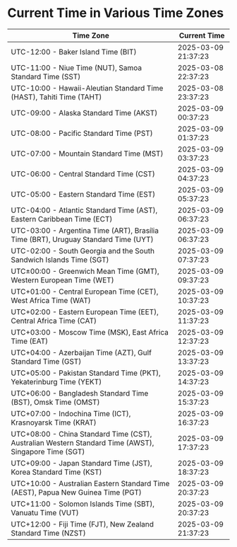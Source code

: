 # Current Time in Various Time Zones

| Time Zone | Current Time |
|-----------|--------------|
| UTC-12:00 - Baker Island Time (BIT) | 2025-03-09 21:37:23 |
| UTC-11:00 - Niue Time (NUT), Samoa Standard Time (SST) | 2025-03-08 22:37:23 |
| UTC-10:00 - Hawaii-Aleutian Standard Time (HAST), Tahiti Time (TAHT) | 2025-03-08 23:37:23 |
| UTC-09:00 - Alaska Standard Time (AKST) | 2025-03-09 00:37:23 |
| UTC-08:00 - Pacific Standard Time (PST) | 2025-03-09 01:37:23 |
| UTC-07:00 - Mountain Standard Time (MST) | 2025-03-09 03:37:23 |
| UTC-06:00 - Central Standard Time (CST) | 2025-03-09 04:37:23 |
| UTC-05:00 - Eastern Standard Time (EST) | 2025-03-09 05:37:23 |
| UTC-04:00 - Atlantic Standard Time (AST), Eastern Caribbean Time (ECT) | 2025-03-09 06:37:23 |
| UTC-03:00 - Argentina Time (ART), Brasília Time (BRT), Uruguay Standard Time (UYT) | 2025-03-09 06:37:23 |
| UTC-02:00 - South Georgia and the South Sandwich Islands Time (SGT) | 2025-03-09 07:37:23 |
| UTC±00:00 - Greenwich Mean Time (GMT), Western European Time (WET) | 2025-03-09 09:37:23 |
| UTC+01:00 - Central European Time (CET), West Africa Time (WAT) | 2025-03-09 10:37:23 |
| UTC+02:00 - Eastern European Time (EET), Central Africa Time (CAT) | 2025-03-09 11:37:23 |
| UTC+03:00 - Moscow Time (MSK), East Africa Time (EAT) | 2025-03-09 12:37:23 |
| UTC+04:00 - Azerbaijan Time (AZT), Gulf Standard Time (GST) | 2025-03-09 13:37:23 |
| UTC+05:00 - Pakistan Standard Time (PKT), Yekaterinburg Time (YEKT) | 2025-03-09 14:37:23 |
| UTC+06:00 - Bangladesh Standard Time (BST), Omsk Time (OMST) | 2025-03-09 15:37:23 |
| UTC+07:00 - Indochina Time (ICT), Krasnoyarsk Time (KRAT) | 2025-03-09 16:37:23 |
| UTC+08:00 - China Standard Time (CST), Australian Western Standard Time (AWST), Singapore Time (SGT) | 2025-03-09 17:37:23 |
| UTC+09:00 - Japan Standard Time (JST), Korea Standard Time (KST) | 2025-03-09 18:37:23 |
| UTC+10:00 - Australian Eastern Standard Time (AEST), Papua New Guinea Time (PGT) | 2025-03-09 20:37:23 |
| UTC+11:00 - Solomon Islands Time (SBT), Vanuatu Time (VUT) | 2025-03-09 20:37:23 |
| UTC+12:00 - Fiji Time (FJT), New Zealand Standard Time (NZST) | 2025-03-09 21:37:23 |
